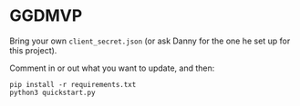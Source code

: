 # GGDMVP

Bring your own `client_secret.json` (or ask Danny for the one he set up for this project).

Comment in or out what you want to update, and then:

```
pip install -r requirements.txt
python3 quickstart.py
```

